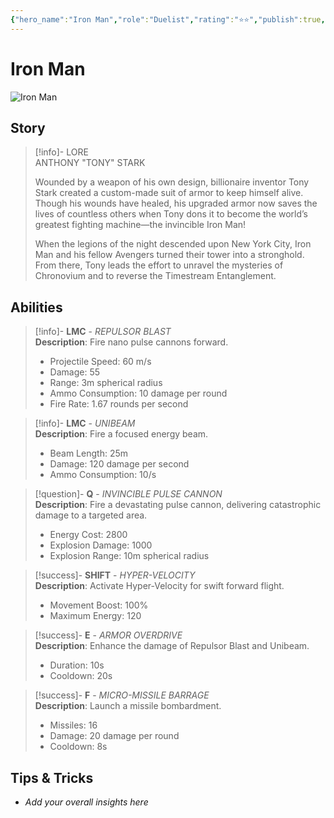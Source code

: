 ```yaml
---
{"hero_name":"Iron Man","role":"Duelist","rating":"⭐⭐","publish":true,"poster":"https://marvelrivalscharacters.com/characters/iron-man.webp","intro":"Armed with superior intellect and a nanotech battlesuit of his own design, Tony Stark stands alongside gods as the Invincible Iron Man. His state-of-the-art armor turns any battlefield into his personal playground, allowing him to steal the spotlight he so desperately desires.","PassFrontmatter":true}
---
```



# Iron Man

![Iron Man](https://r.res.easebar.com/pic/20241128/aa4ee42e-fc64-4082-91c7-a640da9db5c2.png)

## Story
> [!info]- LORE  
> ANTHONY "TONY" STARK  
>
> Wounded by a weapon of his own design, billionaire inventor Tony Stark created a custom-made suit of armor to keep himself alive. Though his wounds have healed, his upgraded armor now saves the lives of countless others when Tony dons it to become the world’s greatest fighting machine—the invincible Iron Man!  
>
> When the legions of the night descended upon New York City, Iron Man and his fellow Avengers turned their tower into a stronghold. From there, Tony leads the effort to unravel the mysteries of Chronovium and to reverse the Timestream Entanglement.

## Abilities

> [!info]- **LMC** - *REPULSOR BLAST*  
> **Description**: Fire nano pulse cannons forward.  
> - Projectile Speed: 60 m/s  
> - Damage: 55  
> - Range: 3m spherical radius  
> - Ammo Consumption: 10 damage per round  
> - Fire Rate: 1.67 rounds per second  

> [!info]- **LMC** - *UNIBEAM*  
> **Description**: Fire a focused energy beam.  
> - Beam Length: 25m  
> - Damage: 120 damage per second  
> - Ammo Consumption: 10/s  

> [!question]- **Q** - *INVINCIBLE PULSE CANNON*  
> **Description**: Fire a devastating pulse cannon, delivering catastrophic damage to a targeted area.  
> - Energy Cost: 2800  
> - Explosion Damage: 1000  
> - Explosion Range: 10m spherical radius  

> [!success]- **SHIFT** - *HYPER-VELOCITY*  
> **Description**: Activate Hyper-Velocity for swift forward flight.  
> - Movement Boost: 100%  
> - Maximum Energy: 120  

> [!success]- **E** - *ARMOR OVERDRIVE*  
> **Description**: Enhance the damage of Repulsor Blast and Unibeam.  
> - Duration: 10s  
> - Cooldown: 20s  

> [!success]- **F** - *MICRO-MISSILE BARRAGE*  
> **Description**: Launch a missile bombardment.  
> - Missiles: 16  
> - Damage: 20 damage per round  
> - Cooldown: 8s  

## Tips & Tricks
- _Add your overall insights here_
